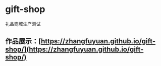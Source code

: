 # gift-shop
礼品商城生产测试

## 作品展示：[https://zhangfuyuan.github.io/gift-shop/](https://zhangfuyuan.github.io/gift-shop/)
